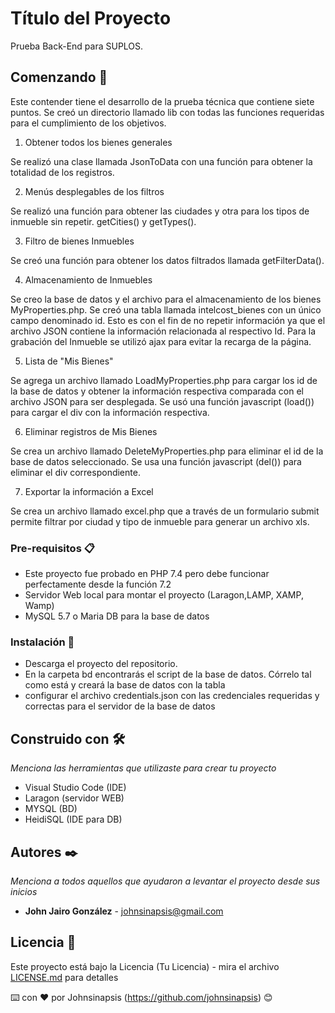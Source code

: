 # Título del Proyecto

Prueba Back-End para  SUPLOS.

## Comenzando 🚀

Este contender tiene el desarrollo de la prueba técnica que contiene siete puntos. Se creó un directorio llamado lib con todas las funciones requeridas para el cumplimiento de los objetivos.

1. Obtener todos los bienes generales

Se realizó una clase llamada JsonToData con una función para obtener la totalidad de los registros.


2. Menús desplegables de los filtros

Se realizó una función para obtener las ciudades y otra para los tipos de inmueble sin repetir. getCities() y getTypes().


3. Filtro de bienes Inmuebles

Se creó una función para obtener los datos filtrados llamada getFilterData().


4. Almacenamiento de Inmuebles

Se creo la base de datos y el archivo para el almacenamiento de los bienes MyProperties.php. Se creó una tabla llamada intelcost_bienes con un único campo denominado id. Esto es con el fin de no repetir información ya que el archivo JSON contiene la información relacionada al respectivo Id. Para la grabación del Inmueble se utilizó ajax para evitar la recarga de la página.


5. Lista de "Mis Bienes"

Se agrega un archivo llamado LoadMyProperties.php para cargar los id de la base de datos y obtener la información respectiva comparada con el archivo JSON para ser desplegada. Se usó una función javascript (load()) para cargar el div con la información respectiva.


6. Eliminar registros de Mis Bienes

Se crea un archivo llamado DeleteMyProperties.php para eliminar el id de la base de datos seleccionado. Se usa una función javascript (del()) para eliminar el div correspondiente.


7. Exportar la información a Excel

Se crea un archivo llamado excel.php que a través de un formulario submit permite filtrar por ciudad y tipo de inmueble para generar un archivo xls.




### Pre-requisitos 📋

* Este proyecto fue probado en PHP 7.4 pero debe funcionar perfectamente desde la función 7.2
* Servidor Web local para montar el proyecto (Laragon,LAMP, XAMP, Wamp)
* MySQL 5.7 o Maria DB para la base de datos



### Instalación 🔧

* Descarga el proyecto del repositorio.
* En la carpeta bd encontrarás el script de la base de datos. Córrelo tal como está y creará la base de datos con la tabla
* configurar el archivo credentials.json con las credenciales requeridas y correctas para el servidor de la base de datos






## Construido con 🛠️

_Menciona las herramientas que utilizaste para crear tu proyecto_

* Visual Studio Code (IDE)
* Laragon (servidor WEB)
* MYSQL (BD)
* HeidiSQL (IDE para DB)


## Autores ✒️

_Menciona a todos aquellos que ayudaron a levantar el proyecto desde sus inicios_

* **John Jairo González** - johnsinapsis@gmail.com




## Licencia 📄

Este proyecto está bajo la Licencia (Tu Licencia) - mira el archivo [LICENSE.md](LICENSE.md) para detalles

⌨️ con ❤️ por Johnsinapsis (https://github.com/johnsinapsis) 😊
